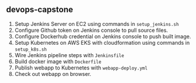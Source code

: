## devops-capstone

1. Setup Jenkins Server on EC2 using commands in `setup_jenkins.sh`
2. Configure Github token on Jenkins console to pull source files.
3. Configure Dockerhub credential on Jenkins console to push built image.  
4. Setup Kubernetes on AWS EKS with cloudformation using commands in `setup_k8s.sh`
5. Wire Jenkins pipeline steps with `Jenkinsfile`
6. Build docker image with `Dockerfile`
7. Publish webapp to Kubernetes with `webapp-deploy.yml`
8. Check out webapp on browser. 
